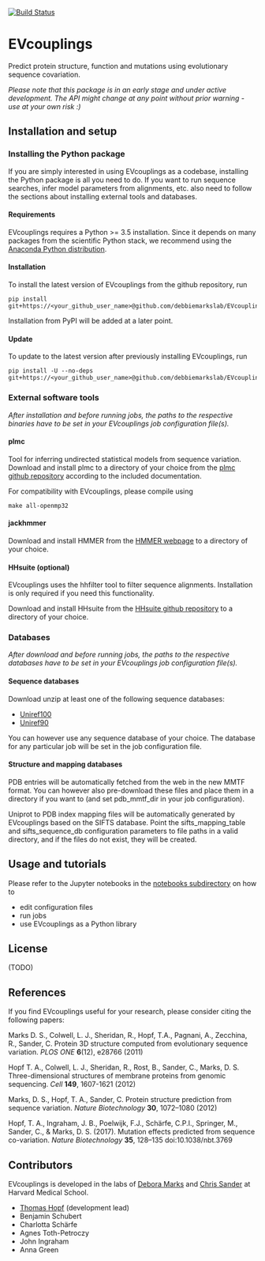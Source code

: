 [![Build Status](https://travis-ci.com/debbiemarkslab/EVcouplings.svg?token=mAy5mus6jwBNzyN7K4jr&branch=master)](https://travis-ci.com/debbiemarkslab/EVcouplings)
# EVcouplings

Predict protein structure, function and mutations using evolutionary sequence covariation.

*Please note that this package is in an early stage and under active development. The API might change at any point without prior warning - use at your own risk :)*

## Installation and setup

### Installing the Python package

If you are simply interested in using EVcouplings as a codebase, installing the Python package is all you need to do. If you want to run sequence searches, infer model parameters from alignments, etc. also need to follow the sections about installing external tools and databases.

#### Requirements

EVcouplings requires a Python >= 3.5 installation. Since it depends on many packages from the scientific Python stack, we recommend using the [Anaconda Python distribution](https://www.continuum.io/downloads).

#### Installation

To install the latest version of EVcouplings from the github repository, run

    pip install git+https://<your_github_user_name>@github.com/debbiemarkslab/EVcouplings.git
    
Installation from PyPI will be added at a later point.

#### Update

To update to the latest version after previously installing EVcouplings, run

    pip install -U --no-deps git+https://<your_github_user_name>@github.com/debbiemarkslab/EVcouplings.git



### External software tools

*After installation and before running jobs, the paths to the respective binaries have to be set in your EVcouplings job configuration file(s).*

#### plmc

Tool for inferring undirected statistical models from sequence variation. Download and install plmc to a directory of your choice from the [plmc github repository](https://github.com/debbiemarkslab/plmc) according to the included documentation.

For compatibility with EVcouplings, please compile using

    make all-openmp32


#### jackhmmer

Download and install HMMER from the [HMMER webpage](http://hmmer.org/download.html) to a directory of your choice.

#### HHsuite (optional)

EVcouplings uses the hhfilter tool to filter sequence alignments. Installation is only required if you need this functionality.

Download and install HHsuite from the [HHsuite github repository](https://github.com/soedinglab/hh-suite) to a directory of your choice.


### Databases

*After download and before running jobs, the paths to the respective databases have to be set in your EVcouplings job configuration file(s).*

#### Sequence databases

Download unzip at least one of the following sequence databases:
* [Uniref100](ftp://ftp.uniprot.org/pub/databases/uniprot/uniref/uniref100/uniref100.fasta.gz)
* [Uniref90](ftp://ftp.uniprot.org/pub/databases/uniprot/uniref/uniref90/uniref90.fasta.gz)

You can however use any sequence database of your choice. The database for any particular job will be set in the job configuration file.

#### Structure and mapping databases

PDB entries will be automatically fetched from the web in the new MMTF format. You can however also pre-download these files and place them in a directory if you want to (and set pdb_mmtf_dir in your job configuration).

Uniprot to PDB index mapping files will be automatically generated by EVcouplings based on the SIFTS database. Point the sifts_mapping_table and sifts_sequence_db configuration parameters to file paths in a valid directory, and if the files do not exist, they will be created.

## Usage and tutorials

Please refer to the Jupyter notebooks in the [notebooks subdirectory](https://github.com/debbiemarkslab/EVcouplings/tree/master/notebooks) on how to
* edit configuration files
* run jobs
* use EVcouplings as a Python library

## License

(TODO)

## References

If you find EVcouplings useful for your research, please consider citing the following papers:

Marks D. S., Colwell, L. J., Sheridan, R., Hopf, T.A., Pagnani, A., Zecchina, R., Sander, C. Protein 3D structure computed from evolutionary sequence variation. *PLOS ONE* **6**(12), e28766 (2011)

Hopf T. A., Colwell, L. J., Sheridan, R., Rost, B., Sander, C., Marks, D. S. Three-dimensional structures of membrane proteins from genomic sequencing. *Cell* **149**, 1607-1621 (2012)

Marks, D. S., Hopf, T. A., Sander, C. Protein structure prediction from sequence variation. *Nature Biotechnology* **30**, 1072–1080 (2012)

Hopf, T. A., Ingraham, J. B., Poelwijk, F.J., Schärfe, C.P.I., Springer, M., Sander, C., & Marks, D. S. (2017). Mutation effects predicted from sequence co-variation. *Nature Biotechnology* **35**, 128–135 doi:10.1038/nbt.3769

## Contributors

EVcouplings is developed in the labs of [Debora Marks](http://marks.hms.harvard.edu) and [Chris Sander](http://sanderlab.org/) at Harvard Medical School.

* [Thomas Hopf](mailto:thomas.hopf@gmail.com) (development lead)
* Benjamin Schubert
* Charlotta Schärfe
* Agnes Toth-Petroczy
* John Ingraham
* Anna Green
